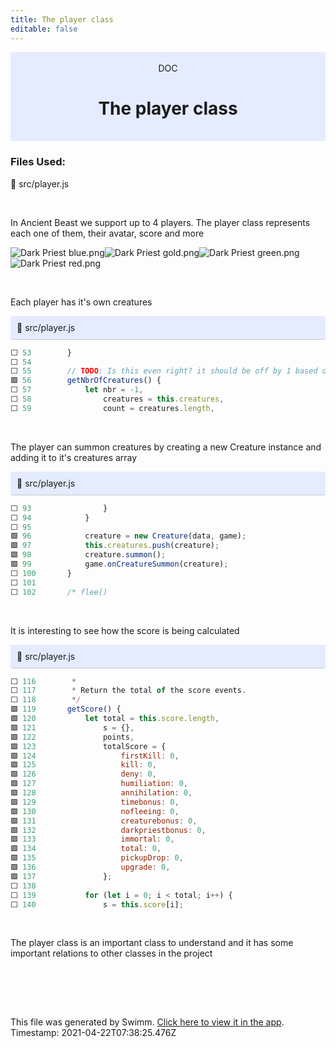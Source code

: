 ```yaml
---
title: The player class
editable: false
---
```


<div align="center" style="background-color: #e5ecff">    <br/>    <div>DOC</div>    <h1>The player class</h1>    <br/>  </div>

### Files Used:
📄 src/player.js


<br/>

In Ancient Beast we support up to 4 players.
The player class represents each one of them, their avatar, score and more

![Dark Priest blue.png](https://firebasestorage.googleapis.com/v0/b/swimmio-content/o/repositories%2Fnq28y23sq0ibpxdn1JJT%2Fimg%2F7602c18c-6edd-475f-b75d-feaccbc9ddcd.png?alt=media&token=25744f0d-dccb-4f17-8b02-b51641b360dc)![Dark Priest gold.png](https://firebasestorage.googleapis.com/v0/b/swimmio-content/o/repositories%2Fnq28y23sq0ibpxdn1JJT%2Fimg%2Fc0d1d94b-3323-47fd-bf26-bd5161b2f92d.png?alt=media&token=3a434885-c9b3-4d1f-9937-906667d6df10)![Dark Priest green.png](https://firebasestorage.googleapis.com/v0/b/swimmio-content/o/repositories%2Fnq28y23sq0ibpxdn1JJT%2Fimg%2F4e9f5531-58a9-46ca-a2b0-7aacb7ef9e5b.png?alt=media&token=7a33d881-0467-4cbb-8804-957907966e1b)![Dark Priest red.png](https://firebasestorage.googleapis.com/v0/b/swimmio-content/o/repositories%2Fnq28y23sq0ibpxdn1JJT%2Fimg%2F28ce4e07-e5f1-4c91-a46d-b632cfa6744f.png?alt=media&token=1c7d5ff6-78bb-409a-80bd-434c84e1443c)

<br/>

Each player has it's own creatures

<div style="background: #e5ecff; padding: 10px 10px 10px 10px; border-bottom: 1px solid #c1c7d0; border-radius: 4px;">    📄 src/player.js  </div>

```js
⬜ 53     	}
⬜ 54     
⬜ 55     	// TODO: Is this even right? it should be off by 1 based on this code...
🟩 56     	getNbrOfCreatures() {
⬜ 57     		let nbr = -1,
⬜ 58     			creatures = this.creatures,
⬜ 59     			count = creatures.length,
```
<br/>

The player can summon creatures by creating a new Creature instance and adding it to it's creatures array

<div style="background: #e5ecff; padding: 10px 10px 10px 10px; border-bottom: 1px solid #c1c7d0; border-radius: 4px;">    📄 src/player.js  </div>

```js
⬜ 93     			}
⬜ 94     		}
⬜ 95     
🟩 96     		creature = new Creature(data, game);
🟩 97     		this.creatures.push(creature);
🟩 98     		creature.summon();
🟩 99     		game.onCreatureSummon(creature);
⬜ 100    	}
⬜ 101    
⬜ 102    	/* flee()
```
<br/>

It is interesting to see how the score is being calculated

<div style="background: #e5ecff; padding: 10px 10px 10px 10px; border-bottom: 1px solid #c1c7d0; border-radius: 4px;">    📄 src/player.js  </div>

```js
⬜ 116    	 *
⬜ 117    	 * Return the total of the score events.
⬜ 118    	 */
🟩 119    	getScore() {
🟩 120    		let total = this.score.length,
🟩 121    			s = {},
🟩 122    			points,
🟩 123    			totalScore = {
🟩 124    				firstKill: 0,
🟩 125    				kill: 0,
🟩 126    				deny: 0,
🟩 127    				humiliation: 0,
🟩 128    				annihilation: 0,
🟩 129    				timebonus: 0,
🟩 130    				nofleeing: 0,
🟩 131    				creaturebonus: 0,
🟩 132    				darkpriestbonus: 0,
🟩 133    				immortal: 0,
🟩 134    				total: 0,
🟩 135    				pickupDrop: 0,
🟩 136    				upgrade: 0,
🟩 137    			};
⬜ 138    
⬜ 139    		for (let i = 0; i < total; i++) {
⬜ 140    			s = this.score[i];
```
<br/>

The player class is an important class to understand and it has some important relations to other classes in the project

<br/>

<br/><br/>

This file was generated by Swimm. [Click here to view it in the app](https://swimm.io/link?l=c3dpbW0lM0ElMkYlMkZyZXBvcyUyRm5xMjh5MjNzcTBpYnB4ZG4xSkpUJTJGZG9jcyUyRnNQdm5LdEtCdlJKQVp4NmxxQUtm). Timestamp: 2021-04-22T07:38:25.476Z
